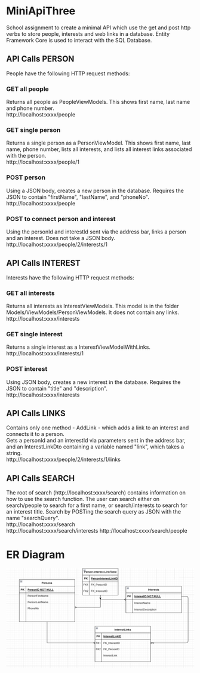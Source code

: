 # MiniApiThree

School assignment to create a minimal API which use the get and post http verbs to store people, interests and web links in a database.
Entity Framework Core is used to interact with the SQL Database. 

## API Calls PERSON

People have the following HTTP request methods:

### GET all people

Returns all people as PeopleViewModels. This shows first name, last name and phone number.  
http://localhost:xxxx/people

### GET single person

Returns a single person as a PersonViewModel. This shows first name, last name, phone number, lists all interests, and lists all interest links associated with the person.  
http://localhost:xxxx/people/1

### POST person

Using a JSON body, creates a new person in the database. Requires the JSON to contain "firstName", "lastName", and "phoneNo".  
http://localhost:xxxx/people

### POST to connect person and interest

Using the personId and interestId sent via the address bar, links a person and an interest. Does not take a JSON body.  
http://localhost:xxxx/people/2/interests/1

## API Calls INTEREST

Interests have the following HTTP request methods:

### GET all interests

Returns all interests as InterestViewModels. This model is in the folder Models/ViewModels/PersonViewModels. It does not contain any links.  
http://localhost:xxxx/interests

### GET single interest

Returns a single interest as a InterestViewModelWithLinks.  
http://localhost:xxxx/interests/1

### POST interest

Using JSON body, creates a new interest in the database. Requires the JSON to contain "title" and "description".  
http://localhost:xxxx/interests

## API Calls LINKS

Contains only one method - AddLink - which adds a link to an interest and connects it to a person.  
Gets a personId and an interestId via parameters sent in the address bar, and an InterestLinkDto containing a variable named "link", which takes a string.  
http://localhost:xxxx/people/2/interests/1/links

## API Calls SEARCH

The root of search (http://localhost:xxxx/search) contains information on how to use the search function. The user can search either on search/people to search 
for a first name, or search/interests to search for an interest title. Search by POSTing the search query as JSON with the name "searchQuery".  
http://localhost:xxxx/search  
http://localhost:xxxx/search/interests
http://localhost:xxxx/search/people

# ER Diagram

![ER diagram](/Images/ER-diagram.png)
